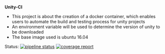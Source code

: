 __Unity-CI__
* This project is about the creation of a docker container, which enables users to automate the build and testing process for unity projects
* An environment variable will be used to determine the version of unity to be downloaded 
* The base image used is ubuntu 16.04

Status:
[![pipeline status](https://gitlab.com/seeh/unity-ci-with-docker-build-on-gitlab.com/badges/master/pipeline.svg)](https://gitlab.com/seeh/unity-ci-with-docker-build-on-gitlab.com/commits/master)
[![coverage report](https://gitlab.com/seeh/unity-ci-with-docker-build-on-gitlab.com/badges/master/coverage.svg)](https://gitlab.com/seeh/unity-ci-with-docker-build-on-gitlab.com/commits/master)